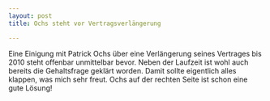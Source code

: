 ```yaml
---
layout: post
title: Ochs steht vor Vertragsverlängerung

---
```


Eine Einigung mit Patrick Ochs über eine Verlängerung seines Vertrages bis 2010 steht offenbar unmittelbar bevor. Neben der Laufzeit ist wohl auch bereits die Gehaltsfrage geklärt worden. Damit sollte eigentlich alles klappen, was mich sehr freut. Ochs auf der rechten Seite ist schon eine gute Lösung!



